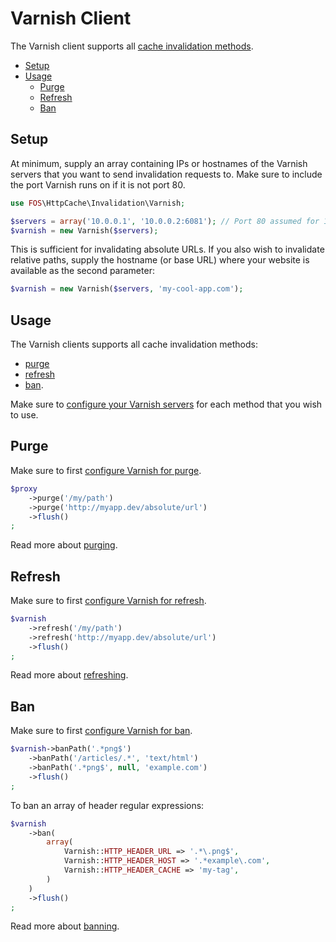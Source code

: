 Varnish Client
==============

The Varnish client supports all [cache invalidation methods](proxy-clients.md).

* [Setup](#setup)
* [Usage](#usage)
  * [Purge](#purge)
  * [Refresh](#refresh)
  * [Ban](#ban)

Setup
-----

At minimum, supply an array containing IPs or hostnames of the Varnish servers
that you want to send invalidation requests to. Make sure to include the port
Varnish runs on if it is not port 80.

```php
use FOS\HttpCache\Invalidation\Varnish;

$servers = array('10.0.0.1', '10.0.0.2:6081'); // Port 80 assumed for 10.0.0.1
$varnish = new Varnish($servers);
```

This is sufficient for invalidating absolute URLs. If you also wish to
invalidate relative paths, supply the hostname (or base URL) where your website
is available as the second parameter:

```php
$varnish = new Varnish($servers, 'my-cool-app.com');
```

Usage
-----

The Varnish clients supports all cache invalidation methods:
* [purge](proxy-clients.md#purge)
* [refresh](proxy-clients.md#refresh)
* [ban](proxy-clients.md#ban).

Make sure to [configure your Varnish servers](varnish-configuration.md) for
each method that you wish to use.

Purge
-----

Make sure to first [configure Varnish for purge](varnish-configuration.md#purge).

```php
$proxy
    ->purge('/my/path')
    ->purge('http://myapp.dev/absolute/url')
    ->flush()
;
```

Read more about [purging](proxy-clients.md#purgeinterface).

Refresh
-------

Make sure to first [configure Varnish for refresh](varnish-configuration.md#refresh).

```php
$varnish
    ->refresh('/my/path')
    ->refresh('http://myapp.dev/absolute/url')
    ->flush()
;
```

Read more about [refreshing](proxy-clients.md#refreshinterface).

Ban
---

Make sure to first [configure Varnish for ban](varnish-configuration.md#ban).

```php
$varnish->banPath('.*png$')
    ->banPath('/articles/.*', 'text/html')
    ->banPath('.*png$', null, 'example.com')
    ->flush()
;
```

To ban an array of header regular expressions:

```php
$varnish
    ->ban(
        array(
            Varnish::HTTP_HEADER_URL => '.*\.png$',
            Varnish::HTTP_HEADER_HOST => '.*example\.com',
            Varnish::HTTP_HEADER_CACHE => 'my-tag',
        )
    )
    ->flush()
;
```

Read more about [banning](proxy-clients.md#baninterface).